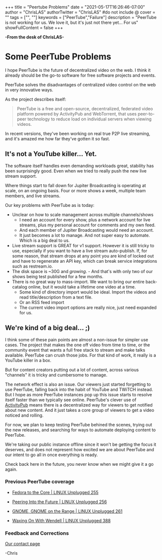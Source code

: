 +++
title = "Peertube Problems"
date = "2021-05-17T16:26:46-07:00"
author = "ChrisLAS"
authorTwitter = "ChrisLAS" #do not include @
cover = ""
tags = ["", ""]
keywords = ["PeerTube","Failure"]
description = "PeerTube is not working for us. We love it, but it's just not there yet... For us"
showFullContent = false
+++

**-From the desk of ChrisLAS-**

# Some PeerTube Problems

I hope PeerTube is the future of decentralized video on the web. I think it already should be the go-to software for free software projects and events.

PeerTube solves the disadvantages of centralized video control on the web in very innovative ways.

As the project describes itself:

> PeerTube is a free and open-source, decentralized, federated video platform powered by ActivityPub and WebTorrent, that uses peer-to-peer technology to reduce load on individual servers when viewing videos.

In recent versions, they've been working on real true P2P live streaming, and it's amazed me how far they've gotten it so fast.



## It's not a YouTube killer... Yet.

The software itself handles even demanding workloads great, stability has been surprisingly good. Even when we tried to really push the new live stream support.

Where things start to fall down for Jupiter Broadcasting is operating at scale, on an ongoing basis. Four or more shows a week, multiple team members, and live streams.

Our key problems with PeerTube as is today:

+ Unclear on how to scale management across multiple channels/shows
	+ I need an account for every show, plus a network account for live streams, plus my personal account for comments and my own feed.
	+ And each member of Jupiter Broadcasting would need an account.
	+ It just becomes a lot to manage. And not super easy to automate. Which is a big deal to us.
+ Live stream support is GREAT for v1 support. However it is still tricky to use, especially if you want to have a live stream auto-publish. If, for some reason, that stream drops at any point you are kind of locked out and have to regenerate an API key, which can break service integrations such as restream.io.
+ The disk space is ~30G and _growing_. - And that's with only two of our shows being test published for a few months.
+ There is no great way to mass-import. We want to bring our entire back-catalog online, but it would take a lifetime one video at a time.
	+ Some kind of directory import would be ideal. Import the videos and read title/description from a text file.
	+ Or an RSS feed import
	+ The current video import options are really nice, just need expanded for us.

## We're kind of a big deal... ;)

I think some of these pain points are almost a non-issue for simpler use cases. The project that makes the one off video from time to time, or the community event that wants a full free stack to stream and make talks available. PeerTube can crush those jobs. For that kind of work, it really is a YouTube killer in a box.

But for content creators putting out a lot of content, across various "channels" it is tricky and cumbersome to manage. 

The network effect is also an issue. Our viewers just started forgetting to use PeerTube, falling back into the habit of YouTube and TWiTCH instead. But I hope as more PeerTube instances pop up this issue starts to resolve itself faster than we typically see online. PeerTube's clever use of [ActivityPub](https://www.w3.org/TR/activitypub/) means there is a decentralized way for viewers to get notified about new content. And it just takes a core group of viewers to get a video noticed and rolling.

For now, we plan to keep testing PeerTube behined the scenes, trying out the new releases, and searching for ways to automate deploying content to PeerTube.

We're taking our public instance offline since it won't be getting the focus it deserves, and does not represent how excited we are about PeerTube and our intent to go all in once everything is ready.

Check back here in the future, you never know when we might give it a go again. 

### Previous PeerTube coverage

+ [Fedora to the Core | LINUX Unplugged 255 ](https://www.youtube.com/watch?v=BkmSD3Z0kUk&t=301s)

+ [Peering Into the Future | LINUX Unplugged 256 ](https://www.youtube.com/watch?v=ZUDSdeBretw&t=4946s)

+ [GNOME, GNOME on the Range | LINUX Unplugged 261 ](https://youtu.be/SE7NO3mbo9w?t=2666)

+ [Waxing On With Wendell | LINUX Unplugged 388](https://youtu.be/p3bEumYnnAo?t=2219)

### Feedback and Corrections

[Our contact page](https://linuxunplugged.com/contact)

-Chris
